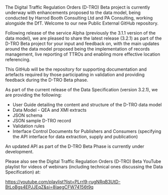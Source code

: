 The Digital Traffic Regulation Orders (D-TRO) Beta project is currently underway with enhancements proposed to the data model, being conducted by Harrod Booth Consulting Ltd and PA Consulting, working alongside the DfT. Welcome to our new Public External GitHub repository. 

Following release of the service Alpha (previously the 3.1.1 version of the data model), we are pleased to share the latest release (3.2.1) as part of the D-TRO Beta project for your input and feedback on, with the main updates around the data model proposed being the implementation of records management, live reporting of TTROs and enabling more effective location referencing.

This GitHub will be the repository for supporting documentation and artefacts required by those participating in validation and providing feedback during the D-TRO Beta phase.

As part of the current release of the Data Specification (version 3.2.1), we are providing the following: 

- User Guide detailing the content and structure of the D-TRO data model
- Data Model - QEA and XMI extracts
- JSON schema
- JSON sample D-TRO record
- Validation rules
- Interface Control Documents for Publishers and Consumers (specifying the API interface for data extraction, supply and publication)
  
An updated API as part of the D-TRO Beta Phase is currently under development.

Please also see the Digital Traffic Regulation Orders (D-TRO) Beta YouTube playlist for videos of webinars (including technical ones discussing the Data Specification) at:

https://youtube.com/playlist?list=PLrrl9-rugNRqB3UtD-BtLoBgs4EPJJEqZ&si=8laegCFW74156t9q

